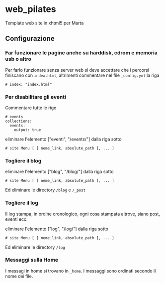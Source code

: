 # web\_pilates
Template web site in xhtml5 per Marta

## Configurazione

### Far funzionare le pagine anche su harddisk, cdrom e memoria usb o altro

Per farlo funzionare senza server web si deve accettare che i percorsi finiscano con `index.html`, altrimenti commentare nel file `_config.yml` la riga

    # index: "index.html"

### Per disabilitare gli eventi

Commentare tutte le rige

    # events
    collections:
      events:
        output: true

eliminare l'elemento ["eventi", "/events/"] dalla riga sotto
    
    # site Menu [ [ neme_link, absolute_path ], ... ]

### Togliere il blog

eliminare l'elemento ["blog", "/blog/"] dalla riga sotto

    # site Menu [ [ neme_link, absolute_path ], ... ]

Ed eliminare le directory `/blog` e `/_post`

### Togliere il log

Il log stampa, in ordine cronologico, ogni cosa stampata altrove, siano
post, eventi ecc.

eliminare l'elemento ["log", "/log/"] dalla riga sotto

    # site Menu [ [ neme_link, absolute_path ], ... ]

Ed eliminare le directory `/log`

### Messaggi sulla Home

I messagi in home si trovano in `_home`. I messaggi sono ordinati 
secondo
il nome dei file.

